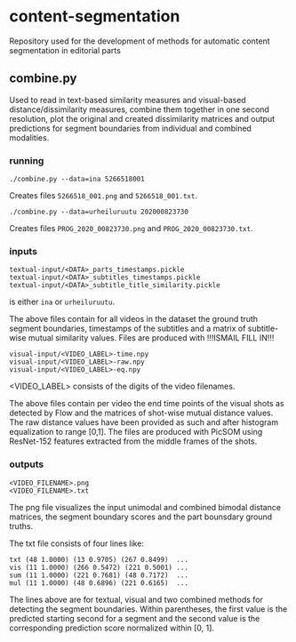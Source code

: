 # content-segmentation
Repository used for the development of methods for automatic content segmentation in editorial parts

## combine.py
Used to read in text-based similarity measures and visual-based
distance/dissimilarity measures, combine them together in one second
resolution, plot the original and created dissimilarity matrices and
output predictions for segment boundaries from individual and combined
modalities.

### running

```
./combine.py --data=ina 5266518001
```

Creates files `5266518_001.png` and `5266518_001.txt`.

```
./combine.py --data=urheiluruutu 202000823730
```

Creates files `PROG_2020_00823730.png` and `PROG_2020_00823730.txt`.

### inputs

```
textual-input/<DATA>_parts_timestamps.pickle
textual-input/<DATA>_subtitles_timestamps.pickle
textual-input/<DATA>_subtitle_title_similarity.pickle
```

<DATA> is either `ina` or `urheiluruutu`.

The above files contain for all videos in the dataset the ground truth
segment boundaries, timestamps of the subtitles and a matrix of
subtitle-wise mutual similarity values.  Files are produced with
!!!ISMAIL FILL IN!!!

```
visual-input/<VIDEO_LABEL>-time.npy
visual-input/<VIDEO_LABEL>-raw.npy
visual-input/<VIDEO_LABEL>-eq.npy
```

<VIDEO_LABEL> consists of the digits of the video filenames.

The above files contain per video the end time points of the visual
shots as detected by Flow and the matrices of shot-wise mutual
distance values. The raw distance values have been provided as such
and after histogram equalization to range [0,1].  The files are
produced with PicSOM using ResNet-152 features extracted from the
middle frames of the shots.

### outputs

```
<VIDEO_FILENAME>.png
<VIDEO_FILENAME>.txt
```

The png file visualizes the input unimodal and combined bimodal
distance matrices, the segment boundary scores and the part bounsdary
ground truths.

The txt file consists of four lines like:
```
txt (48 1.0000) (13 0.9705) (267 0.8499)  ...
vis (11 1.0000) (266 0.5472) (221 0.5001) ...
sum (11 1.0000) (221 0.7681) (48 0.7172)  ...
mul (11 1.0000) (48 0.6896) (221 0.6165)  ...
```

The lines above are for textual, visual and two combined methods for
detecting the segment boundaries.  Within parentheses, the first value
is the predicted starting second for a segment and the second value is
the corresponding prediction score normalized within [0, 1].

